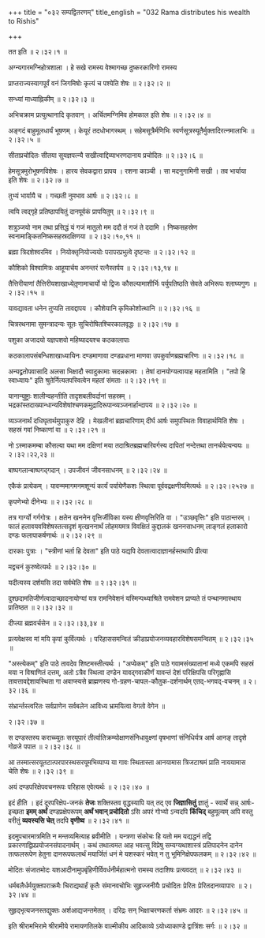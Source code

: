 +++
title = "०३२ सम्पद्वितरणम्"
title_english = "032 Rama distributes his wealth to Rishis"

+++


तत इति  ॥  २।३२।१  ॥   

  

अग्न्यगारमग्निहोत्रशाला । हे सखे रामस्य वेश्मागच्छ दुष्करकारिणो रामस्य  

प्राप्तराज्यस्यागपूर्वं वनं जिगमिषोः कृत्यं च पश्येति शेषः  ॥  २।३२।२
 ॥   

  

सन्ध्यां माध्याह्निकीम्  ॥  २।३२।३  ॥   

  

अभिचक्राम प्रत्युत्थानादि कृतवान् । अर्चितमग्निमिव होमकाल इति शेषः  ॥ 
२।३२।४  ॥   

  

अङ्गदं बाहुमूलधार्यं भूषणम् । केयूरं तदधोभागस्थम् । सहेमसूत्रैर्मणिभिः
स्वर्णसूत्रस्यूतैर्मुक्तादिरत्नमालाभिः  ॥  २।३२।५  ॥   

  

सीताप्रचोदितः सीतया सुयज्ञपत्न्यै सखीत्वाद्दिव्याभरणदानाय प्रचोदितः  ॥ 
२।३२।६  ॥   

  

हेमसूत्रमुरोभूषणविशेषः । हारय सेवकद्वारा प्रापय । रशना काञ्ची । सा
मदनुगामिनी सखी । तव भार्याया इति शेषः  ॥  २।३२।७  ॥   

  

तुभ्यं भार्यायै च । गच्छती नुमभाव आर्षः  ॥  २।३२।८  ॥   

  

त्वयि त्वद्गृहे प्रतिष्ठापयितुं दानपूर्वकं प्रापयितुम्  ॥  २।३२।९  ॥   

  

शत्रुञ्जयो नाम तथा प्रसिद्धं यं गजं मातुलो मम ददौ तं गजं ते ददामि ।
निष्कसहस्रेण स्वनामाङ्कितनिष्कसहस्रदक्षिणया  ॥  २।३२।१०,११  ॥   

  

ब्रह्मा त्रिदशेश्वरमिव । नियोक्तृनियोज्ययोः परापरप्रभुत्वे दृष्टन्तः  ॥ 
२।३२।१२ ॥   

  

कौशिको विश्वामित्रः आहूयार्चय अनन्तरं रत्नैस्तर्पय  ॥  २।३२।१३,१४  ॥   

  

तैत्तिरीयाणां तैत्तिरीयशाखाध्येतृ़णामाचार्यो यो द्विजः कौसल्यामाशीर्भिः
पर्युपतिष्ठति सेवते अभिरूपः श्लाघ्यगुणः  ॥  २।३२।१५  ॥   

  

यावद्यावता धनेन तुप्यति तावद्दापय । कौशेयानि कृमिकोशोत्थानि  ॥ 
२।३२।१६ ॥   

  

चित्ररथनामा सुमन्त्रादन्यः सूतः सुचिरोषितश्चिरकालवृद्धः  ॥  २।३२।१७  ॥   

  

पशुका अजादयो यज्ञपशवो महिष्यादयश्च कठकालापाः  

कठकालापसंबन्धिशाखाध्यायिनः दण्डमाणावा दण्डप्रधाना माणवा
उपकुर्वाणब्रह्मचारिणः  ॥  २।३२।१८  ॥   

  

अन्यद्व्रतोपवासादि अलसा भिक्षादौ स्वादुकामाः सदन्नकामाः । तेषां
दानयोग्यत्वायाह महतामिति । "तपो हि स्वाध्यायः" इति
श्रुतेर्नित्यतपस्वित्वेन महतां संमताः  ॥  २।३२।१९  ॥   

  

यानान्युष्ट्राः शालीन्वहन्तीति तादृशबलीवर्दानां सहस्रम् ।
भद्रकांस्तदाख्यान्धान्यविशेषांश्चणकमुद्रादिरूपान्व्यञ्जनार्हान्दापय  ॥ 
२।३२।२०  ॥   

  

व्यञ्जनार्थं दधिघृतार्थमुपाकुरु देहि । मेखलीनां ब्रह्मचारिणाम् दीर्घ
आर्षः समुपस्थितः विवाहार्थमिति शेषः । सहस्रं गवां निष्काणां वा  ॥ 
२।३२।२१  ॥   

  

नो ऽस्माकमम्बा कौसल्या यथा मम दक्षिणां मया तदाश्रितब्रह्मचारिवर्गस्य
दापितां नन्देत्तथा तानर्चयेत्यन्वयः  ॥  २।३२।२२,२३  ॥   

  

बाष्पगलान्बाष्पगद्गदान् । उपजीवनं जीवनसाधनम्  ॥  २।३२।२४  ॥   

  

एकैकं प्रत्येकम् । यावन्ममागमनमशून्यं कार्यं पर्यायेणैकशः स्थित्वा
पूर्ववद्रक्षणीयमित्यर्थः  ॥  २।३२।२५२७  ॥   

  

कृपणेभ्यो दीनेभ्यः  ॥  २।३२।२८  ॥   

  

तत्र गार्ग्यो गर्गगोत्रः । क्षतेन खननेन वृत्तिर्जीविका यस्य
क्षीणवृत्तिरिति वा । "उञ्छवृत्तिः" इति पाठान्तरम् । फालं
हलावयवविशेषस्तत्सदृशं मृत्खननार्थं लोहमयमत्र विवक्षितं कुद्दालकं
खननसाधनम् लाङ्गलं हलाकारो दण्डः फलापाकर्षणार्थः  ॥  २।३२।२९  ॥   

  

दारकाः पुत्राः । "स्त्रीणां भर्ता हि देवता" इति पाठे यद्यपि
देवतात्वादाज्ञानर्हस्तथापि प्रीत्या  

मद्वचनं कुरुष्वेत्यर्थः  ॥  २।३२।३०  ॥   

  

यदीत्यस्य दर्शयसि तदा सर्वथेति शेषः  ॥  २।३२।३१  ॥   

  

दुश्छदामतिजीर्णत्वादाच्छादनायोग्यां यत्र रामनिवेशनं यस्मिन्पथ्याश्रिते
रामवेशन प्राप्यते तं पन्थानमास्थाय प्रातिष्ठत  ॥  २।३२।३२  ॥   

  

दीप्त्या ब्रह्मवर्चसेन  ॥  २।३२।३३,३४  ॥   

  

प्रत्यवेक्षस्व मां मयि कृपां कुर्वित्यर्थः । 
परिहाससमन्वितं क्रीडाप्रयोजनव्यवहारविशेषसमन्वितम्  ॥  २।३२।३५  ॥   

  

"अस्त्येकम्" इति पाठे तावदेव शिष्टमस्तीत्यर्थः । "अप्येकम्" इति पाठे
गवामसंख्यातानां मध्ये एकमपि सहस्रं मया न विश्राणितं दत्तम्, अतो ऽत्रैव
स्थित्वा दण्डेन यावद्गवाकीर्णं यावन्तं देशं परिक्षिपसि परिगृह्णासि
तावत्तावद्देशावस्थिता गा अवाप्स्यसे ब्राह्मणस्य
गो-ग्रहण-चापल-कौतुक-दर्शनार्थम् एतद्-भगवद्-वचनम्  ॥  २।३२।३६  ॥   

  

संभ्रार्न्तस्त्वरितः सर्वप्राणेन सर्वबलेन आविध्य भ्रामयित्वा वेगतो वेगेन
 ॥   

२।३२।३७  ॥   

स दण्डस्तस्य कराच्च्युतः सरयूपारं तीर्त्वातिक्रम्योक्षाणसंनिधावुक्ष्णां
वृषभाणां संनिधिर्यत्र आर्ष आनङ् तादृशे गोव्रजे पपात  ॥  २।३२।३८  ॥   

  

आ तस्मात्सरयूतटात्परपारस्थसरयूमभिव्याप्य या गावः स्थितास्ता आनयामास
त्रिजटाश्रमं प्राति नाययामास चेति शेषः  ॥  २।३२।३९  ॥   

  

अयं दण्डपरिक्षेपवचनरूपः परिहास एवेत्यर्थः  ॥  २।३२।४०  ॥   

  

इदं हीति । इदं दूरपरिक्षेप-जनकं **तेजः** शक्तिस्तव वृद्धस्यापि यत् तद् एव **जिज्ञासितुं** ज्ञातुं - स्वार्थे सन्न् आर्षः- इच्छता **इमम् अर्थं** दण्डप्रक्षेपरूपम् **अर्थं भवान् प्रचोदितो** ऽसि अपरं गोभ्यो ऽन्यदपि **किंचिद्** बहुमूल्यम् अपि वस्तु वरीतुं **व्यवस्यसि चेत्** तदपि **वृणीष्व**  ॥  २।३२।४१ ॥   

  

इदमुपचारमात्रमिति न मन्तव्यमित्याह ब्रवीमीति । यन्त्रणा संकोचः हि यतो मम
यद्यद्धनं तद्वि प्रकारणाद्विप्रप्रयोजनसंपादनार्थम् । कथं तथात्वमत आह
भवत्सु विप्रेषु सम्यग्यथाशास्त्रं प्रतिपादनेन दानेन तत्फलरूपेण हेतुना
दानरूपफलार्थं मयार्जितं धनं मे यशस्करं भवेत् न तु भूमिनिक्षेपफलकम्  ॥ 
२।३२।४२  ॥   

  

मोदितः संजातमोदः यशआदीनामुपबृंहिणीर्विवर्धनीर्महात्मनो रामस्य तदाशिषः
प्रत्यवदत्  ॥  २।३२।४३  ॥   

  

धर्मबलैर्धर्मयुक्तपराक्रमैः चिराद्यथार्हं कृतैः संमानवचोभिः सुहृज्जनीयैः
प्रचोदितः प्रेरितः प्रेरितदानव्यापारः  ॥  २।३२।४४  ॥   

  

सुहृद्भृत्यजनस्तद्युक्तः अर्शआद्यजन्तमेतत् । दरिद्रः सन् भिक्षाचरणकर्ता
संभ्रमः आदरः  ॥  २।३२।४५  ॥   

  

इति श्रीरामभिरामे श्रीरामीये रामायणतिलके वाल्मीकीय आदिकाव्ये
ऽयोध्याकाण्डे द्वात्रिंशः सर्गः  ॥  २।३२  ॥   

  

  



